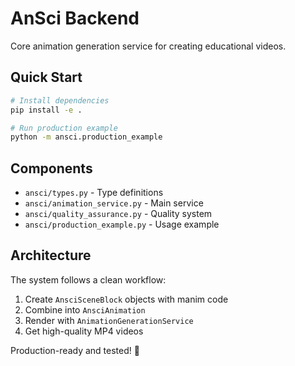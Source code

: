 # AnSci Backend

Core animation generation service for creating educational videos.

## Quick Start

```bash
# Install dependencies
pip install -e .

# Run production example
python -m ansci.production_example
```

## Components

- `ansci/types.py` - Type definitions
- `ansci/animation_service.py` - Main service
- `ansci/quality_assurance.py` - Quality system
- `ansci/production_example.py` - Usage example

## Architecture

The system follows a clean workflow:
1. Create `AnsciSceneBlock` objects with manim code
2. Combine into `AnsciAnimation`
3. Render with `AnimationGenerationService`
4. Get high-quality MP4 videos

Production-ready and tested! 🚀